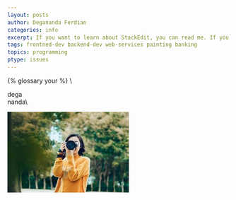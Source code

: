 ```yaml
---
layout: posts
author: Degananda Ferdian
categories: info
excerpt: If you want to learn about StackEdit, you can read me. If you want to play with Markdown, you can edit me. Once you have finished with me, you can create new files by opening the 
tags: frontned-dev backend-dev web-services painting banking
topics: programming
ptype: issues
---
```


 {% glossary your %} \

dega\
nanda\

![test image](/assets/images/2024-07/test-image.jpeg)